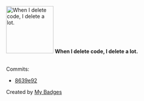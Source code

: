 <img src="https://my-badges.github.io/my-badges/mass-delete-commit.png" alt="When I delete code, I delete a lot." title="When I delete code, I delete a lot." width="128">
<strong>When I delete code, I delete a lot.</strong>
<br><br>

Commits:

- <a href="https://github.com/ksysoev/deriv-api-bff/commit/8639e92bcf42565f5f5b4c9c3ba09c1c4238d70d">8639e92</a>


Created by <a href="https://github.com/my-badges/my-badges">My Badges</a>